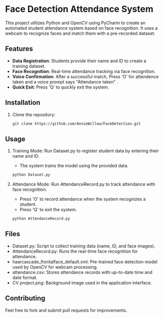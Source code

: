 # Face Detection Attendance System

This project utilizes Python and OpenCV using PyCharm to create an automated student attendance system based on face recognition. It uses a webcam to recognize faces and match them with a pre-recorded dataset.

## Features
- **Data Registration**: Students provide their name and ID to create a training dataset.
- **Face Recognition**: Real-time attendance tracking via face recognition.
- **Voice Confirmation**: After a successful match, Press 'O' for attendence taken and a voice prompt says "Attendance taken" .
- **Quick Exit**: Press 'Q' to quickly exit the system.

## Installation
1. Clone the repository:
   ```bash
   git clone https://github.com/AnnieWillow/FaceDetection.git

## Usage
1. Training Mode: Run Dataset.py to register student data by entering their name and ID.
   
   * The system trains the model using the provided data.


    ```bash
   python Dataset.py
   

2. Attendance Mode: Run AttendanceRecord.py to track attendance with face recognition.
   
   * Press 'O' to record attendance when the system recognizes a student.
   * Press 'Q' to exit the system.

   
   ```bash
   python AttendanceRecord.py
   
   
## Files

- Dataset.py: Script to collect training data (name, ID, and face images).
- AttendanceRecord.py: Runs the real-time face recognition for attendance.
- haarcascade_frontalface_default.xml: Pre-trained face detection model used by OpenCV for webcam processing.
- attendance.csv: Stores attendance records with up-to-date time and date format.
- CV project.png: Background image used in the application interface.

## Contributing
Feel free to fork and submit pull requests for improvements.

